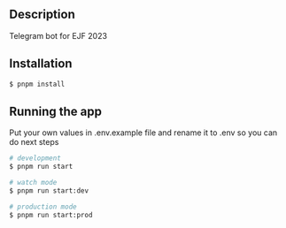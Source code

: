 ## Description

Telegram bot for EJF 2023

## Installation

```bash
$ pnpm install
```

## Running the app

Put your own values in .env.example file and rename it to .env so you can do next steps

```bash
# development
$ pnpm run start

# watch mode
$ pnpm run start:dev

# production mode
$ pnpm run start:prod
```
